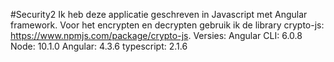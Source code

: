 #Security2
Ik heb deze applicatie geschreven in Javascript met Angular framework.
Voor het encrypten en decrypten gebruik ik de library crypto-js: https://www.npmjs.com/package/crypto-js.
Versies:
Angular CLI: 6.0.8
Node: 10.1.0
Angular: 4.3.6
typescript: 2.1.6
